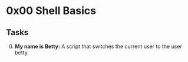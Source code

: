 # 0x00 Shell Basics
## Tasks
0. **My name is Betty:** A script that switches the current user to the user betty.